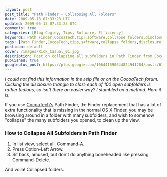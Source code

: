 ```yaml
---           
layout: post
post_title: "Path Finder - Collapsing All Folders"
date: 2009-05-13 07:33:23 UTC
updated: 2009-05-13 07:33:23 UTC
comments: true
categories: [Blog-Cogley, Tips, Software, Efficiency]
keywords: Path Finder,CocoaTech,tips,software,collapse folders,disclosure triangle,expand folders
tags: [Path Finder,CocoaTech,tips,software,collapse folders,disclosure triangle,expand folders]
posticon: default
cover: /images/Rick_Casual_01.jpg
description: Post on collapsing all subfolders in Path Finder from CocoaTech, by Rick Cogley.
published: true
googleplus_post: https://plus.google.com/106441590644824941284/posts/61WfpQrP9Ta
---
```


_I could not find this information in the help file or on the CocoaTech forum. Clicking the disclosure triangle to close each of 100 open subfolders is _rather tedious_, so isn't there an easier way? I stumbled on a method. Here it is._

<!--more--> 

If you use [CocoaTech's](http://www.cocoatech.com) Path Finder, the Finder replacement that has a lot of extra functionality that is missing in the normal OS X Finder, you may be browsing around in a folder with many subfolders, and wish to somehow "collapse" the many subfolders you opened, to clean up the view. 

### How to Collapse All Subfolders in Path Finder

1. In list view, select all. Command-A.
1. Press Option-Left Arrow.
1. Sit back, amused, but don't do anything boneheaded like pressing Command-Delete.

And voila! Collapsed folders. 

